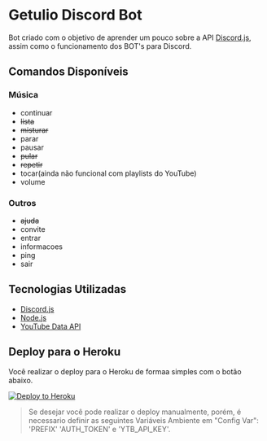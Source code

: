 # Getulio Discord Bot

Bot criado com o objetivo de aprender um pouco sobre a API [Discord.js](https://github.com/discordjs/discord.js), assim como o funcionamento dos BOT's para Discord.

## Comandos Disponíveis

### Música

- continuar
- ~~lista~~
- ~~misturar~~
- parar
- pausar
- ~~pular~~
- ~~repetir~~
- tocar(ainda não funcional com playlists do YouTube)
- volume

### Outros

- ~~ajuda~~
- convite
- entrar
- informacoes
- ping
- sair

## Tecnologias Utilizadas

- [Discord.js](https://www.npmjs.com/package/discord.js)
- [Node.js](https://nodejs.org/en/)
- [YouTube Data API](https://developers.google.com/youtube/v3/)

## Deploy para o Heroku

Você realizar o deploy para o Heroku de formaa simples com o botão abaixo.

[![Deploy to Heroku](https://www.herokucdn.com/deploy/button.png)](https://heroku.com/deploy)

> Se desejar você pode realizar o deploy manualmente, porém, é necessario definir as seguintes Variáveis Ambiente em "Config Var": 'PREFIX' 'AUTH_TOKEN' e 'YTB_API_KEY'.

